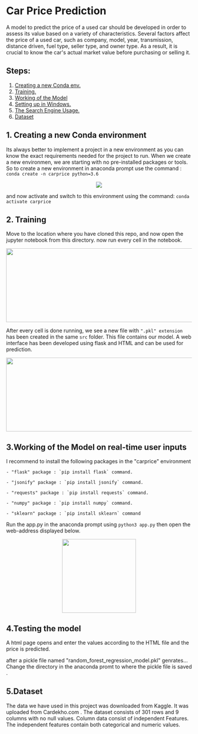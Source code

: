 # Car Price Prediction

A model to predict the price of a used car should be developed in order to assess its value based on a variety of characteristics. Several factors affect the price of a used car, such as company, model, year, transmission, distance driven, fuel type, seller type, and owner type. As a result, it is crucial to know the car's actual market value before purchasing or selling it.

## Steps:

1. [ Creating a new Conda env. ](#step1)
2. [ Training. ](#step2)
3. [Working of the Model](#step3)
4. [ Setting up in Windows. ](#winsetup)
5. [The Search Engine Usage.](#usage)
6. [Dataset](#dataset)

<a name="step1"></a>

## 1. Creating a new Conda environment

Its always better to implement a project in a new environment as you can know the exact requirements needed for the project to run. When we create a new environmen, we are starting with no pre-installed packages or tools. So to create a new environment in anaconda prompt use the command : `conda create -n carprice python=3.6`

<p align="center">
<img src="https://github.com/iyashk/Car-Price-Prediction/blob/main/images/Step_1.png?raw=true" />
</p>

and now activate and switch to this environment using the command: `conda activate carprice`

<a name="step2"></a>

## 2. Training

Move to the location where you have cloned this repo, and now open the jupyter notebook from this directory.
now run every cell in the notebook.

<p align="center">
<img src="https://github.com/iyashk/Car-Price-Prediction/blob/main/images/Step_2(1).png?raw=true" width="625" height="200" />
</p>

After every cell is done running, we see a new file with `".pkl" extension` has been created in the same `src` folder. This file contains our model. A web interface has been developed using flask and HTML and can be used for prediction.

<p align="center">
<img src="https://github.com/iyashk/Car-Price-Prediction/blob/main/images/Step_2(2).png?raw=true" width="625" height="200" />
</p>

<a name="step3"></a>

## 3.Working of the Model on real-time user inputs

I recommend to install the following packages in the "carprice" environment

    - "flask" package : `pip install flask` command.

    - "jsonify" package : `pip install jsonify` command.

    - "requests" package : `pip install requests` command.

    - "numpy" package : `pip install numpy` command.

    - "sklearn" package : `pip install sklearn` command

Run the app.py in the anaconda prompt using `python3 app.py` then open the web-address displayed below.

<p align="center">
<img src="https://github.com/iyashk/Car-Price-Prediction/blob/main/images/IMAGE.png?raw=true" height="200px" />
</p>

<a name="step3"></a>

## 4.Testing the model

A html page opens and enter the values according to the HTML file and the price is predicted.

after a pickle file named "random_forest_regression_model.pkl" genrates... Change the directory in the anaconda promt to where the pickle file is saved .

<a name="dataset"></a>

## 5.Dataset

The data we have used in this project was downloaded from <a href = "https://www.kaggle.com/datasets/nehalbirla/vehicle-dataset-from-cardekho" style="text-decoration:none;" target="_blank"> Kaggle</a>. It was uploaded from Cardekho.com .
The dataset consists of 301 rows and 9 columns with no null values. Column data
consist of independent Features. The independent features contain both categorical and numeric
values.
